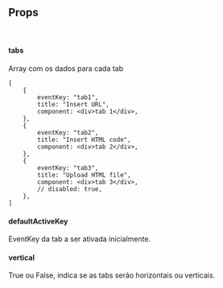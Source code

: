 <br>
<br>

## Props
<br>

#### tabs
Array com os dados para cada tab

    [
        {
            eventKey: "tab1",
            title: "Insert URL",
            component: <div>tab 1</div>,
        },
        {
            eventKey: "tab2",
            title: "Insert HTML code",
            component: <div>tab 2</div>,
        },
        {
            eventKey: "tab3",
            title: "Upload HTML file",
            component: <div>tab 3</div>,
            // disabled: true,
        },
    ]

#### defaultActiveKey
EventKey da tab a ser ativada inicialmente.

#### vertical
True ou False, indica se as tabs serão horizontais ou verticais.